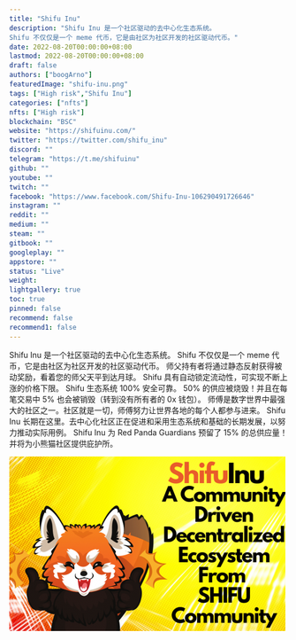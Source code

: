 ```yaml
---
title: "Shifu Inu"
description: "Shifu Inu 是一个社区驱动的去中心化生态系统。
Shifu 不仅仅是一个 meme 代币，它是由社区为社区开发的社区驱动代币。"
date: 2022-08-20T00:00:00+08:00
lastmod: 2022-08-20T00:00:00+08:00
draft: false
authors: ["boogArno"]
featuredImage: "shifu-inu.png"
tags: ["High risk","Shifu Inu"]
categories: ["nfts"]
nfts: ["High risk"]
blockchain: "BSC"
website: "https://shifuinu.com/"
twitter: "https://twitter.com/shifu_inu"
discord: ""
telegram: "https://t.me/shifuinu"
github: ""
youtube: ""
twitch: ""
facebook: "https://www.facebook.com/Shifu-Inu-106290491726646"
instagram: ""
reddit: ""
medium: ""
steam: ""
gitbook: ""
googleplay: ""
appstore: ""
status: "Live"
weight: 
lightgallery: true
toc: true
pinned: false
recommend: false
recommend1: false
---
```

Shifu Inu 是一个社区驱动的去中心化生态系统。
Shifu 不仅仅是一个 meme 代币，它是由社区为社区开发的社区驱动代币。
师父持有者将通过静态反射获得被动奖励，看着您的师父天平到达月球。
Shifu 具有自动锁定流动性，可实现不断上涨的价格下限。
Shifu 生态系统 100% 安全可靠。
50% 的供应被烧毁！并且在每笔交易中 5% 也会被销毁（转到没有所有者的 0x 钱包）。
师傅是数字世界中最强大的社区之一。社区就是一切，师傅努力让世界各地的每个人都参与进来。
Shifu Inu 长期在这里。去中心化社区正在促进和采用生态系统和基础的长期发展，以努力推动实际用例。
Shifu Inu 为 Red Panda Guardians 预留了 15% 的总供应量！并将为小熊猫社区提供庇护所。

![shifuinu-dapp-defi-bsc-image1-500x315_b57a3060c64b6d872713dfc153c330e7](shifuinu-dapp-defi-bsc-image1-500x315_b57a3060c64b6d872713dfc153c330e7.png)

